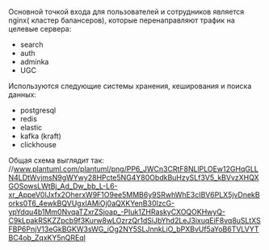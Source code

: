 Основной точкой входа для пользователей и сотрудников является nginx( кластер балансеров), которые перенаправляют трафик на целевые сервера:
 - search
 - auth
 - adminka
 - UGC

 Используются следующие системы хранения, кеширования и поиска данных:
  - postgresql
  - redis
  - elastic
  - kafka (kraft)
  - clickhouse


Общая схема выглядит так:
//www.plantuml.com/plantuml/png/PP6_JWCn3CRtF8NLlPLOEw12GHqGLLN4LDtWvjmsN9gWYwy28HPcte5NG4Y80ObdkBuHzySLf3V5_kBVvzXHQXGOSowsLWtBj_Ad_Dw_bb_L-L6-xr_AppeV0lJxfx2OherxW9F1O9ee5MMB6y9SRwhWhE3cIBV6PLX5jvDnekBorks0T6_4ewkBQVUgxIAMiOj0aQXKYenB30IzcG-ypYdqu4b1Mm0NvqaTZxrZSjoap_-PIuk1ZHRaskyCXOQOKHwyQ-C9kLpakRSKZZpcb9f3Kurw8wLOzrzQr1dSiJbYhd2LeJ3ixuqEiF8vq8uSLtXSFBP6PnjV13eGkBGKW3sWG_iOg2NY5SLJnnkLiO_bPXBvUf5aYoB6TVLVYTBC4ob_ZqxKY5nQREql
